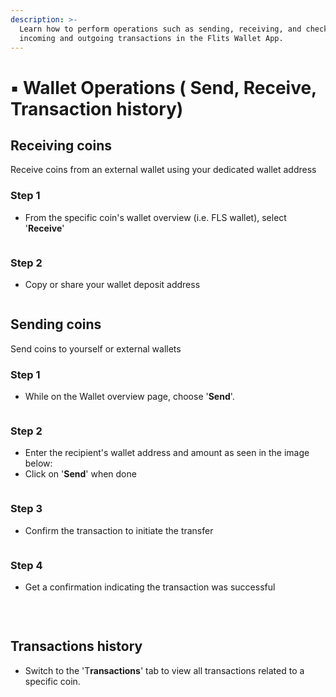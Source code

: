 ```yaml
---
description: >-
  Learn how to perform operations such as sending, receiving, and checking
  incoming and outgoing transactions in the Flits Wallet App.
---
```


# ▪ Wallet Operations ( Send, Receive, Transaction history)

## Receiving coins

Receive coins from an external wallet using your dedicated wallet address

### Step 1

* From the specific coin's wallet overview (i.e. FLS wallet), select '**Receive**'

<figure><img src="../../.gitbook/assets/1 receive.jpg" alt=""><figcaption></figcaption></figure>

### Step 2

* Copy or share your wallet deposit address&#x20;

<figure><img src="../../.gitbook/assets/2 recieve.jpg" alt=""><figcaption></figcaption></figure>

## Sending coins&#x20;

Send coins to yourself or external wallets

### Step 1

* While on the Wallet overview page, choose '**Send**'.&#x20;

<figure><img src="../../.gitbook/assets/1 send.jpg" alt=""><figcaption></figcaption></figure>

### Step 2

* Enter the recipient's wallet address and amount as seen in the image below:
* Click on '**Send**' when done

<figure><img src="../../.gitbook/assets/2 send.jpg" alt=""><figcaption></figcaption></figure>

### Step 3

* Confirm the transaction to initiate the transfer

<figure><img src="../../.gitbook/assets/3 send.jpg" alt=""><figcaption></figcaption></figure>

### Step 4

* Get a confirmation indicating the transaction was successful

<figure><img src="../../.gitbook/assets/4 send.jpg" alt=""><figcaption><p><br></p></figcaption></figure>

## Transactions history

* Switch to the 'T**ransactions**' tab to view all transactions related to a specific coin.

<figure><img src="../../.gitbook/assets/histrory.jpg" alt=""><figcaption></figcaption></figure>
